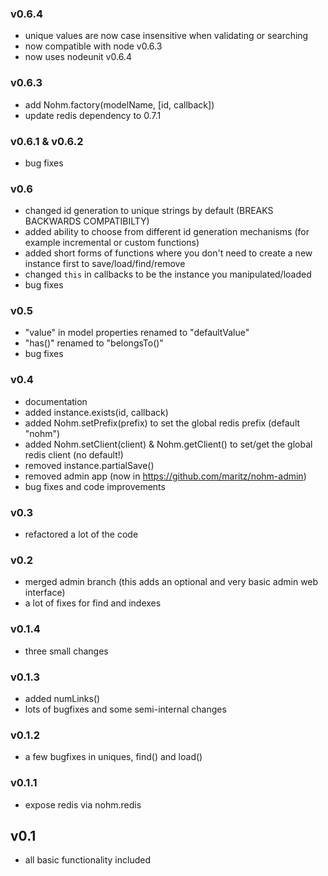 ### v0.6.4
   - unique values are now case insensitive when validating or searching
   - now compatible with node v0.6.3
   - now uses nodeunit v0.6.4

### v0.6.3

   - add Nohm.factory(modelName, [id, callback])
   - update redis dependency to 0.7.1

### v0.6.1 & v0.6.2

   - bug fixes

### v0.6

   - changed id generation to unique strings by default (BREAKS BACKWARDS COMPATIBILTY)
   - added ability to choose from different id generation mechanisms (for example incremental or custom functions)
   - added short forms of functions where you don't need to create a new instance first to save/load/find/remove
   - changed `this` in callbacks to be the instance you manipulated/loaded
   - bug fixes

### v0.5

   - "value" in model properties renamed to "defaultValue"
   - "has()" renamed to "belongsTo()"
   - bug fixes

### v0.4

   - documentation
   - added instance.exists(id, callback)
   - added Nohm.setPrefix(prefix) to set the global redis prefix (default "nohm")
   - added Nohm.setClient(client) & Nohm.getClient() to set/get the global redis client (no default!)
   - removed instance.partialSave()
   - removed admin app (now in https://github.com/maritz/nohm-admin)
   - bug fixes and code improvements

### v0.3

   - refactored a lot of the code

### v0.2

   - merged admin branch (this adds an optional and very basic admin web interface)
   - a lot of fixes for find and indexes

### v0.1.4

   - three small changes

### v0.1.3

   - added numLinks()
   - lots of bugfixes and some semi-internal changes

### v0.1.2

   - a few bugfixes in uniques, find() and load()

### v0.1.1

   - expose redis via nohm.redis

## v0.1

   - all basic functionality included
